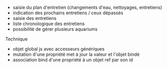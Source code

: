 - saisie du plan d'entretien (changements d'eau, nettoyages, entretiens)
- indication des prochains entretiens / ceux dépassés
- saisie des entretiens
- liste chronologique des entretiens
- possibilité de gérer plusieurs aquariums

Technique
- objet global js avec accesseurs génériques
- mutation d'une propriété met à jour la valeur et l'objet bindé
- association bind d'une propriété à un objet ref par son id
